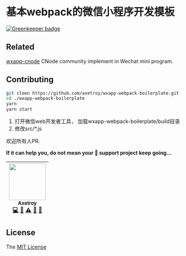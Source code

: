 # 基本webpack的微信小程序开发模板

[![Greenkeeper badge](https://badges.greenkeeper.io/axetroy/wxapp-webpack-boilerplate.svg)](https://greenkeeper.io/)

## Related

[wxapp-cnode](https://github.com/axetroy/wxapp-cnode) CNode community implement in Wechat mini program.


## Contributing
```bash
git cloen https://github.com/axetroy/wxapp-webpack-boilerplate.git
cd ./wxapp-webpack-boilerplate
yarn
yarn start
```

1. 打开微信web开发者工具， 加载wxapp-webpack-boilerplate/build目录
2. 修改src/*.js

欢迎所有人PR.

**If it can help you, do not mean your :star2: support project keep going...**

<!-- ALL-CONTRIBUTORS-LIST:START - Do not remove or modify this section -->
| [<img src="https://avatars1.githubusercontent.com/u/9758711?v=3" width="100px;"/><br /><sub>Axetroy</sub>](http://axetroy.github.io)<br />[💻](https://github.com/axetroy/wxapp-webpack-boilerplate/commits?author=axetroy "Code") [🔌](#plugin-axetroy "Plugin/utility libraries") [⚠️](https://github.com/axetroy/wxapp-webpack-boilerplate/commits?author=axetroy "Tests") [🐛](https://github.com/axetroy/wxapp-webpack-boilerplate/issues?q=author%3Aaxetroy "Bug reports") [🎨](#design-axetroy "Design") |
| :---: |
<!-- ALL-CONTRIBUTORS-LIST:END -->

## License

The [MIT License](https://github.com/axetroy/wxapp-webpack-boilerplate/blob/master/LICENSE)
